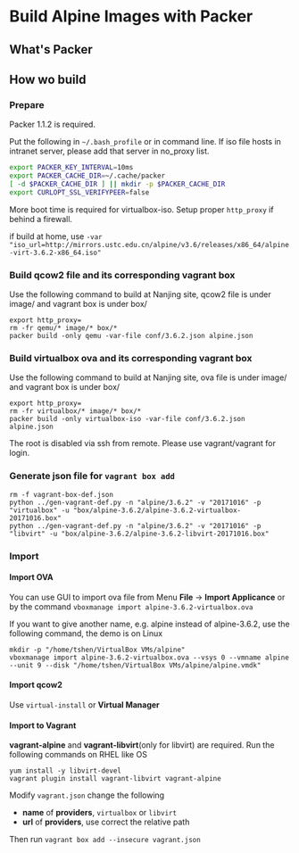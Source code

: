 # Build Alpine Images with Packer

## What's Packer

## How wo build

### Prepare

Packer 1.1.2 is required.

Put the following in `~/.bash_profile` or in command line.
If iso file hosts in intranet server, please add that server in no_proxy list.

```bash
export PACKER_KEY_INTERVAL=10ms
export PACKER_CACHE_DIR=~/.cache/packer
[ -d $PACKER_CACHE_DIR ] || mkdir -p $PACKER_CACHE_DIR
export CURLOPT_SSL_VERIFYPEER=false
```

More boot time is required for virtualbox-iso. Setup proper `http_proxy` if behind a firewall.

if build at home, use `-var "iso_url=http://mirrors.ustc.edu.cn/alpine/v3.6/releases/x86_64/alpine-virt-3.6.2-x86_64.iso"`

### Build qcow2 file and its corresponding vagrant box

Use the following command to build  at Nanjing site, qcow2 file is under image/ and vagrant box is under box/

```shell
export http_proxy=
rm -fr qemu/* image/* box/*
packer build -only qemu -var-file conf/3.6.2.json alpine.json
```

### Build virtualbox ova and its corresponding vagrant box

Use the following command to build at Nanjing site, ova file is under image/ and vagrant box is under box/

```shell
export http_proxy=
rm -fr virtualbox/* image/* box/*
packer build -only virtualbox-iso -var-file conf/3.6.2.json alpine.json
```

The root is disabled via ssh from remote. Please use vagrant/vagrant for login.

### Generate json file for `vagrant box add`

```shell
rm -f vagrant-box-def.json
python ../gen-vagrant-def.py -n "alpine/3.6.2" -v "20171016" -p "virtualbox" -u "box/alpine-3.6.2/alpine-3.6.2-virtualbox-20171016.box"
python ../gen-vagrant-def.py -n "alpine/3.6.2" -v "20171016" -p "libvirt" -u "box/alpine-3.6.2/alpine-3.6.2-libvirt-20171016.box"
```

### Import

#### Import OVA

You can use GUI to import ova file from Menu **File** -> **Import Applicance** or by the command `vboxmanage import alpine-3.6.2-virtualbox.ova`

If you want to give another name, e.g. alpine instead of alpine-3.6.2, use the following command, the demo is on Linux

```shell
mkdir -p "/home/tshen/VirtualBox VMs/alpine"
vboxmanage import alpine-3.6.2-virtualbox.ova --vsys 0 --vmname alpine --unit 9 --disk "/home/tshen/VirtualBox VMs/alpine/alpine.vmdk"
```

#### Import qcow2

Use `virtual-install` or **Virtual Manager**

#### Import to Vagrant

**vagrant-alpine** and **vagrant-libvirt**(only for libvirt) are required. Run the following commands on RHEL like OS

```shell
yum install -y libvirt-devel
vagrant plugin install vagrant-libvirt vagrant-alpine
```

Modify `vagrant.json` change the following

- **name** of **providers**, `virtualbox` or `libvirt`
- **url** of **providers**, use correct the relative path

Then run `vagrant box add --insecure vagrant.json`
